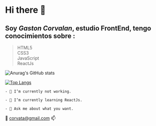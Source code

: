 # Hi there 👋

##  Soy _Gaston Corvalan_, estudio FrontEnd, tengo conocimientos sobre :

 >  HTML5  
 >  CSS3       
 >  JavaScript        
 >  ReactJs          





![Anurag's GitHub stats](https://github-readme-stats.vercel.app/api?username=Gastoncorvata&show_icons=true&theme=vision-friendly-dark)




[![Top Langs](https://github-readme-stats.vercel.app/api/top-langs/?username=Gastoncorvata)](https://github.com/anuraghazra/github-readme-stats&title_color#48d439)


```
- 🔭 I’m currently not working.
```
```
- 🌱 I’m currently learning ReactJs.
```
```
- 💬 Ask me about what you want.
```
:e-mail:  corvata@gmail.com 	:mailbox:

